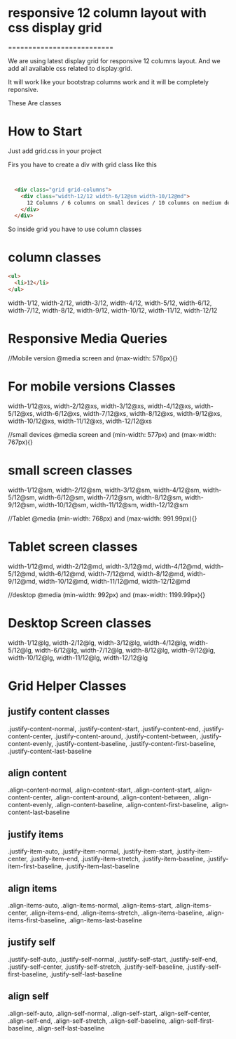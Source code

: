 # responsive 12 column layout with css display grid
==========================

We are using latest display grid for responsive 12 columns layout. And we add all available css related to display:grid. 

It will work like your bootstrap columns work and it will be completely reponsive.

These Are classes

# How to Start
Just add grid.css in your project

Firs you have to create a div with grid class like this
```html


  <div class="grid grid-columns">
    <div class="width-12/12 width-6/12@sm width-10/12@md">
      12 Columns / 6 columns on small devices / 10 columns on medium device
    </div>
  </div> 

```


So inside grid you have to use column classes

# column classes
```html
<ul>
  <li>12</li>
</ul>
```
width-1/12, width-2/12, width-3/12, width-4/12, width-5/12, width-6/12, width-7/12, width-8/12, width-9/12, width-10/12, width-11/12, width-12/12

# Responsive Media Queries

//Mobile version
@media screen and (max-width: 576px){}

# For mobile versions Classes

width-1/12@xs, width-2/12@xs, width-3/12@xs, width-4/12@xs, width-5/12@xs, width-6/12@xs, width-7/12@xs, width-8/12@xs, width-9/12@xs, width-10/12@xs, width-11/12@xs, width-12/12@xs

//small devices
@media screen and (min-width: 577px) and (max-width: 767px){}

# small screen classes
width-1/12@sm, width-2/12@sm, width-3/12@sm, width-4/12@sm, width-5/12@sm, width-6/12@sm, width-7/12@sm, width-8/12@sm, width-9/12@sm, width-10/12@sm, width-11/12@sm, width-12/12@sm

//Tablet
@media (min-width: 768px) and (max-width: 991.99px){}

# Tablet screen classes
width-1/12@md, width-2/12@md, width-3/12@md, width-4/12@md, width-5/12@md, width-6/12@md, width-7/12@md, width-8/12@md, width-9/12@md, width-10/12@md, width-11/12@md, width-12/12@md

//desktop
@media (min-width: 992px) and (max-width: 1199.99px){}

# Desktop Screen classes
width-1/12@lg, width-2/12@lg, width-3/12@lg, width-4/12@lg, width-5/12@lg, width-6/12@lg, width-7/12@lg, width-8/12@lg, width-9/12@lg, width-10/12@lg, width-11/12@lg, width-12/12@lg


# Grid Helper Classes

## justify content classes
.justify-content-normal, .justify-content-start, .justify-content-end, .justify-content-center, .justify-content-around, .justify-content-between, .justify-content-evenly, .justify-content-baseline, .justify-content-first-baseline, .justify-content-last-baseline

## align content

.align-content-normal, .align-content-start, .align-content-start, .align-content-center, .align-content-around, .align-content-between, .align-content-evenly, .align-content-baseline, .align-content-first-baseline, .align-content-last-baseline

## justify items
.justify-item-auto, .justify-item-normal, .justify-item-start, .justify-item-center, .justify-item-end, .justify-item-stretch, .justify-item-baseline, .justify-item-first-baseline, .justify-item-last-baseline

## align items
.align-items-auto, .align-items-normal, .align-items-start, .align-items-center, .align-items-end, .align-items-stretch, .align-items-baseline, .align-items-first-baseline, .align-items-last-baseline

## justify self
.justify-self-auto, .justify-self-normal, .justify-self-start, .justify-self-end, .justify-self-center, .justify-self-stretch, .justify-self-baseline, .justify-self-first-baseline, .justify-self-last-baseline

## align self
.align-self-auto, .align-self-normal, .align-self-start, .align-self-center, .align-self-end, .align-self-stretch, .align-self-baseline, .align-self-first-baseline, .align-self-last-baseline
